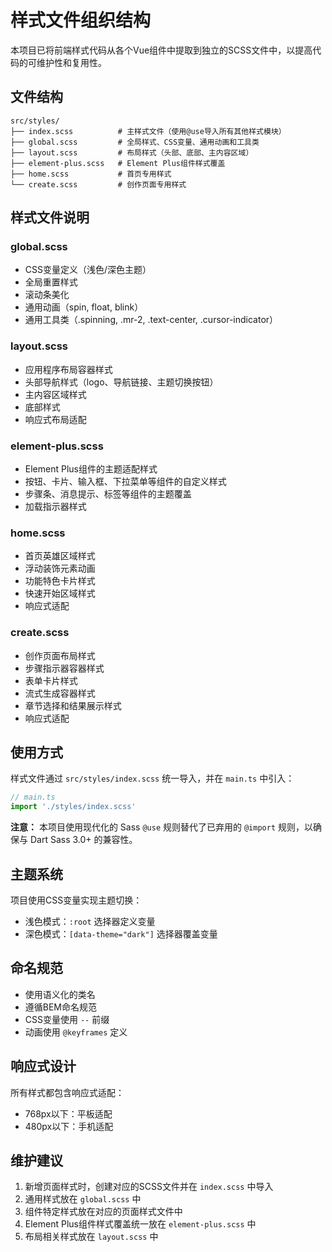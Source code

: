 # 样式文件组织结构

本项目已将前端样式代码从各个Vue组件中提取到独立的SCSS文件中，以提高代码的可维护性和复用性。

## 文件结构

```
src/styles/
├── index.scss          # 主样式文件（使用@use导入所有其他样式模块）
├── global.scss         # 全局样式、CSS变量、通用动画和工具类
├── layout.scss         # 布局样式（头部、底部、主内容区域）
├── element-plus.scss   # Element Plus组件样式覆盖
├── home.scss           # 首页专用样式
└── create.scss         # 创作页面专用样式
```

## 样式文件说明

### global.scss
- CSS变量定义（浅色/深色主题）
- 全局重置样式
- 滚动条美化
- 通用动画（spin, float, blink）
- 通用工具类（.spinning, .mr-2, .text-center, .cursor-indicator）

### layout.scss
- 应用程序布局容器样式
- 头部导航样式（logo、导航链接、主题切换按钮）
- 主内容区域样式
- 底部样式
- 响应式布局适配

### element-plus.scss
- Element Plus组件的主题适配样式
- 按钮、卡片、输入框、下拉菜单等组件的自定义样式
- 步骤条、消息提示、标签等组件的主题覆盖
- 加载指示器样式

### home.scss
- 首页英雄区域样式
- 浮动装饰元素动画
- 功能特色卡片样式
- 快速开始区域样式
- 响应式适配

### create.scss
- 创作页面布局样式
- 步骤指示器容器样式
- 表单卡片样式
- 流式生成容器样式
- 章节选择和结果展示样式
- 响应式适配

## 使用方式

样式文件通过 `src/styles/index.scss` 统一导入，并在 `main.ts` 中引入：

```typescript
// main.ts
import './styles/index.scss'
```

**注意：** 本项目使用现代化的 Sass `@use` 规则替代了已弃用的 `@import` 规则，以确保与 Dart Sass 3.0+ 的兼容性。

## 主题系统

项目使用CSS变量实现主题切换：
- 浅色模式：`:root` 选择器定义变量
- 深色模式：`[data-theme="dark"]` 选择器覆盖变量

## 命名规范

- 使用语义化的类名
- 遵循BEM命名规范
- CSS变量使用 `--` 前缀
- 动画使用 `@keyframes` 定义

## 响应式设计

所有样式都包含响应式适配：
- 768px以下：平板适配
- 480px以下：手机适配

## 维护建议

1. 新增页面样式时，创建对应的SCSS文件并在 `index.scss` 中导入
2. 通用样式放在 `global.scss` 中
3. 组件特定样式放在对应的页面样式文件中
4. Element Plus组件样式覆盖统一放在 `element-plus.scss` 中
5. 布局相关样式放在 `layout.scss` 中